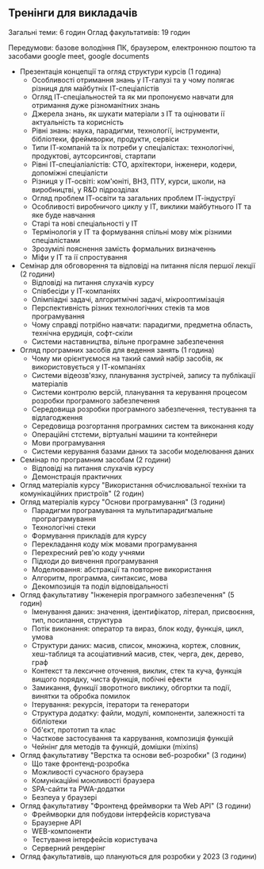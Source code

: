 ## Тренінги для викладачів

Загальні теми: 6 годин
Оглад факультативів: 19 годин

Передумови: базове володіння ПК, браузером, електронною поштою та засобами google meet, google documents

- Презентація концепції та огляд структури курсів (1 година)
  - Особливості отримання знань у ІТ-галузі та у чому полягає різниця для майбутніх ІТ-спеціалістів
  - Огляд ІТ-спеціальностей та як ми пропонуємо навчати для отримання дуже різноманітних знань
  - Джерела знань, як шукати матеріали з ІТ та оцінювати ії актуальність та корисність
  - Рівні знань: наука, парадигми, технології, інструменти, бібліотеки, фреймворки, продукти, сервіси
  - Типи ІТ-компаній та їх потреби у спеціалістах: технологічні, продуктові, аутсорсингові, стартапи
  - Рівні ІТ-спеціаліалістів: CTO, архітектори, інженери, кодери, допоміжні спеціалісти
  - Різниця у ІТ-освіті: ком'юніті, ВНЗ, ПТУ, курси, школи, на виробництві, у R&D підрозділах
  - Огляд проблем ІТ-освіти та загальних проблем ІТ-індуструї
  - Особливості виробничого циклу у ІТ, виклики майбутнього ІТ та яке буде навчання
  - Старі та нові спеціальності у ІТ
  - Термінологія у ІТ та формування спільні мову між різними спеціалістами
  - Зрозумілі пояснення замість формальних визначеннь
  - Міфи у ІТ та ії спростування
- Семінар для обговорення та відповіді на питання після першої лекції (2 години)
  - Відповіді на питання слухачів курсу
  - Співбесіди у ІТ-компаніях
  - Олімпіадні задачі, алгоритмічні задачі, мікрооптимізація
  - Перспективність різних технологічних стеків та мов програмування
  - Чому справді потрібно навчати: парадигми, предметна область, технічна ерудиція, софт-скіли
  - Системи наставництва, вільне програмне забезпечення
- Огляд програмних засобів для ведення занять (1 година)
  - Чому ми орієнтуємося на такий самий набір засобів, як використовується у ІТ-компаніях
  - Системи відеозв'язку, планування зустрічей, запису та публікації матеріалів
  - Системи контролю версій, планування та керування процесом розробки програмного забезпечення
  - Середовища розробки програмного забезпечення, тестування та відлагодження
  - Середовища розгортання програмних систем та виконання коду
  - Операційні стстеми, віртуальні машини та контейнери
  - Мови програмування
  - Системи керування базами даних та засоби моделювання даних
- Семінар по програмним засобам (2 години)
  - Відповіді на питання слухачів курсу
  - Демонстрація практичних 
- Огляд матеріалів курсу "Використання обчислювальної техніки та комунікаційних пристроїв" (2 годин)
- Огляд матеріалів курсу "Основи програмування" (3 години)
  - Парадигми програмування та мультипарадигмальне програграмування
  - Технологічні стеки
  - Формування прикладів для курсу
  - Перекладання коду між мовами програмування
  - Перехресний рев'ю коду учнями
  - Підходи до вивчення програмування
  - Моделювання: абстракції та повторне використання
  - Алгоритм, программа, синтаксис, мова
  - Декомпозиція та поділ відповідальності
- Огляд факультативу "Інженерія програмного забезпечення" (5 годин)
  - Іменування даних: значення, ідентифікатор, літерал, присвоєння, тип, посилання, структура
  - Потік виконання: оператор та вираз, блок коду, функція, цикл, умова
  - Структури даних: масив, список, множина, кортеж, словник, хеш-таблиця та асоціативний масив, стек, черга, дек, дерево, граф
  - Контекст та лексичне оточення, виклик, стек та куча, функція вищого порядку, чиста функція, побічні ефекти
  - Замикання, функції зворотного виклику, обгортки та події, винятки та обробка помилок
  - Ітерування: рекурсія, ітератори та генератори
  - Структура додатку: файли, модулі, компоненти, залежності та бібліотеки
  - Об'єкт, прототип та клас
  - Часткове застосування та каррування, композиція функцій
  - Чейнінг для методів та функцій, домішки (mixins)
- Огляд факультативу "Верстка та основи веб-розробки" (3 години)
  - Що таке фронтенд-розробка
  - Можливості сучасного браузера
  - Комунікаційні моюливості браузера
  - SPA-сайти та PWA-додатки
  - Безпеуа у браузері
- Огляд факультативу "Фронтенд фреймворки та Web API" (3 години)
  - Фреймворки для побудови інтерфейсів користувача
  - Браузерне API
  - WEB-компоненти
  - Тестування інтерфейсів користувача
  - Серверний рендерінг
- Огляд факультативів, що плануються для розробки у 2023 (3 години)
